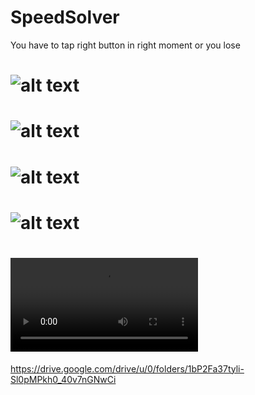 # SpeedSolver
You have to tap right button in right moment or you lose
# ![alt text](https://github.com/PanVova/SpeedSolver/blob/master/1.jpg)
# ![alt text](https://github.com/PanVova/SpeedSolver/blob/master/2.jpg)
# ![alt text](https://github.com/PanVova/SpeedSolver/blob/master/3.jpg)
# ![alt text](https://github.com/PanVova/SpeedSolver/blob/master/4.jpg)
# ![alt text](https://github.com/PanVova/SpeedSolver/blob/master/5.mp4)
https://drive.google.com/drive/u/0/folders/1bP2Fa37tyli-Sl0pMPkh0_40v7nGNwCi
